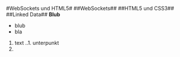 #WebSockets und HTML5#
##WebSockets##
##HTML5 und CSS3##
##Linked Data##
__Blub__
* blub 
* bla

1. text
..1. unterpunkt
2. 
